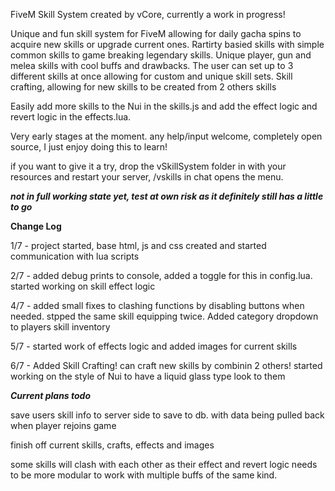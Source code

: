 FiveM Skill System created by vCore, 
currently a work in progress!

Unique and fun skill system for FiveM allowing for daily gacha spins to acquire new skills or upgrade current ones.
Rartirty basied skills with simple common skills to game breaking legendary skills.
Unique player, gun and melea skills with cool buffs and drawbacks.
The user can set up to 3 different skills at once allowing for custom and unique skill sets. 
Skill crafting, allowing for new skills to be created from 2 others skills

Easily add more skills to the Nui in the skills.js and add the effect logic and revert logic in the effects.lua.


Very early stages at the moment. any help/input welcome, completely open source, I just enjoy doing this to learn!

if you want to give it a try, drop the vSkillSystem folder in with your resources and restart your server, /vskills in chat opens the menu. 


***not in full working state yet, test at own risk as it definitely still has a little to go***

**Change Log**

1/7 - project started, base html, js and css created and started communication with lua scripts

2/7 - added debug prints to console, added a toggle for this in config.lua. started working on skill effect logic

4/7 - added small fixes to clashing functions by disabling buttons when needed. stpped the same skill equipping twice. Added category dropdown to players skill inventory 

5/7 - started work of effects logic and added images for current skills

6/7 - Added Skill Crafting! can craft new skills by combinin 2 others! started working on the style of Nui to have a liquid glass type look to them


***Current plans todo***

save users skill info to server side to save to db. with data being pulled back when player rejoins game

finish off current skills, crafts, effects and images

some skills will clash with each other as their effect and revert logic needs to be more modular to work with multiple buffs of the same kind. 
